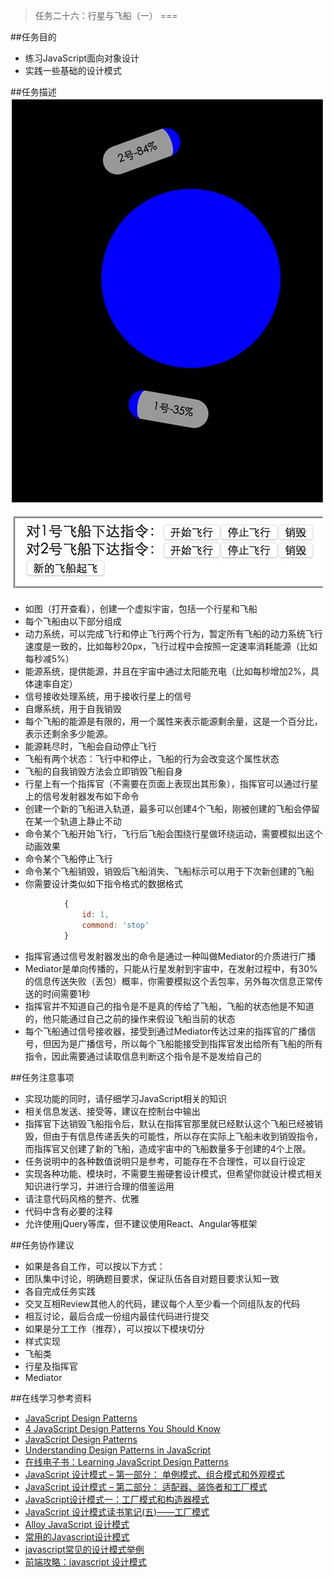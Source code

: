 >任务二十六：行星与飞船（一）
===

##任务目的
* 练习JavaScript面向对象设计
* 实践一些基础的设计模式

##任务描述
![demo](../images/task_2_26_1.jpg)

* 如图（打开查看），创建一个虚拟宇宙，包括一个行星和飞船
* 每个飞船由以下部分组成
* 动力系统，可以完成飞行和停止飞行两个行为，暂定所有飞船的动力系统飞行速度是一致的，比如每秒20px，飞行过程中会按照一定速率消耗能源（比如每秒减5%）
* 能源系统，提供能源，并且在宇宙中通过太阳能充电（比如每秒增加2%，具体速率自定）
* 信号接收处理系统，用于接收行星上的信号
* 自爆系统，用于自我销毁
* 每个飞船的能源是有限的，用一个属性来表示能源剩余量，这是一个百分比，表示还剩余多少能源。
* 能源耗尽时，飞船会自动停止飞行
* 飞船有两个状态：飞行中和停止，飞船的行为会改变这个属性状态
* 飞船的自我销毁方法会立即销毁飞船自身
* 行星上有一个指挥官（不需要在页面上表现出其形象），指挥官可以通过行星上的信号发射器发布如下命令
* 创建一个新的飞船进入轨道，最多可以创建4个飞船，刚被创建的飞船会停留在某一个轨道上静止不动
* 命令某个飞船开始飞行，飞行后飞船会围绕行星做环绕运动，需要模拟出这个动画效果
* 命令某个飞船停止飞行
* 命令某个飞船销毁，销毁后飞船消失、飞船标示可以用于下次新创建的飞船
* 你需要设计类似如下指令格式的数据格式

```javascript
			{
				id: 1,
				commond: 'stop'
			}
```

* 指挥官通过信号发射器发出的命令是通过一种叫做Mediator的介质进行广播
* Mediator是单向传播的，只能从行星发射到宇宙中，在发射过程中，有30%的信息传送失败（丢包）概率，你需要模拟这个丢包率，另外每次信息正常传送的时间需要1秒
* 指挥官并不知道自己的指令是不是真的传给了飞船，飞船的状态他是不知道的，他只能通过自己之前的操作来假设飞船当前的状态
* 每个飞船通过信号接收器，接受到通过Mediator传达过来的指挥官的广播信号，但因为是广播信号，所以每个飞船能接受到指挥官发出给所有飞船的所有指令，因此需要通过读取信息判断这个指令是不是发给自己的

##任务注意事项
* 实现功能的同时，请仔细学习JavaScript相关的知识
* 相关信息发送、接受等，建议在控制台中输出
* 指挥官下达销毁飞船指令后，默认在指挥官那里就已经默认这个飞船已经被销毁，但由于有信息传递丢失的可能性，所以存在实际上飞船未收到销毁指令，而指挥官又创建了新的飞船，造成宇宙中的飞船数量多于创建的4个上限。
* 任务说明中的各种数值说明只是参考，可能存在不合理性，可以自行设定
* 实现各种功能、模块时，不需要生搬硬套设计模式，但希望你就设计模式相关知识进行学习，并进行合理的借鉴运用
* 请注意代码风格的整齐、优雅
* 代码中含有必要的注释
* 允许使用jQuery等库，但不建议使用React、Angular等框架

##任务协作建议
* 如果是各自工作，可以按以下方式：
* 团队集中讨论，明确题目要求，保证队伍各自对题目要求认知一致
* 各自完成任务实践
* 交叉互相Review其他人的代码，建议每个人至少看一个同组队友的代码
* 相互讨论，最后合成一份组内最佳代码进行提交
* 如果是分工工作（推荐），可以按以下模块切分
* 样式实现
* 飞船类
* 行星及指挥官
* Mediator

##在线学习参考资料
* [JavaScript Design Patterns](http://www.dofactory.com/javascript/design-patterns)
* [4 JavaScript Design Patterns You Should Know](https://scotch.io/bar-talk/4-javascript-design-patterns-you-should-know)
* [JavaScript Design Patterns](https://carldanley.com/javascript-design-patterns/)
* [Understanding Design Patterns in JavaScript](http://code.tutsplus.com/tutorials/understanding-design-patterns-in-javascript--net-25930)
* [在线电子书：Learning JavaScript Design Patterns](https://addyosmani.com/resources/essentialjsdesignpatterns/book/)
* [JavaScript 设计模式 – 第一部分： 单例模式、组合模式和外观模式](http://www.adobe.com/cn/devnet/html5/articles/javascript-design-patterns-pt1-singleton-composite-facade.html)
* [JavaScript 设计模式 – 第二部分： 适配器、装饰者和工厂模式](http://www.adobe.com/cn/devnet/html5/articles/javascript-design-patterns-pt2-adapter-decorator-factory.html)
* [JavaScript设计模式一：工厂模式和构造器模式](https://segmentfault.com/a/1190000002525792)
* [JavaScript 设计模式读书笔记(五)——工厂模式](https://segmentfault.com/a/1190000000491074)
* [Alloy JavaScript 设计模式](http://www.alloyteam.com/2012/10/common-javascript-design-patterns/)
* [常用的Javascript设计模式](http://blog.jobbole.com/29454/)
* [javascript常见的设计模式举例](http://blog.csdn.net/yingyiledi/article/details/26725795)
* [前端攻略：javascript 设计模式](http://www.cnblogs.com/Darren_code/archive/2011/08/31/JavascripDesignPatterns.html)
